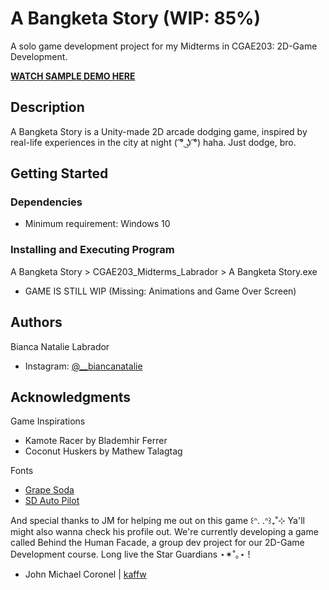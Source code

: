# A Bangketa Story (WIP: 85%)

A solo game development project for my Midterms in CGAE203: 2D-Game Development.

**[WATCH SAMPLE DEMO HERE](https://youtu.be/_hTlvJ-1Png)**

## Description

A Bangketa Story is a Unity-made 2D arcade dodging game, inspired by real-life experiences in the city at night ( ͡° ͜ʖ ͡°) haha. Just dodge, bro.

## Getting Started

### Dependencies

* Minimum requirement: Windows 10

### Installing and Executing Program

A Bangketa Story > CGAE203_Midterms_Labrador > A Bangketa Story.exe
* GAME IS STILL WIP (Missing: Animations and Game Over Screen)

## Authors

Bianca Natalie Labrador 
* Instagram: [@__biancanatalie](https://www.instagram.com/__biancanatalie)

## Acknowledgments

Game Inspirations
* Kamote Racer by Blademhir Ferrer
* Coconut Huskers by Mathew Talagtag

Fonts
* [Grape Soda](https://fontenddev.com/fonts/grape-soda/)
* [SD Auto Pilot](https://www.dafont.com/sd-auto-pilot.font)

And special thanks to JM for helping me out on this game ꒰ᐢ. .ᐢ꒱₊˚⊹
Ya'll might also wanna check his profile out. We're currently developing a game called Behind the Human Facade, a group dev project for our 2D-Game Development course.
Long live the Star Guardians ⋆✴︎˚｡⋆ !
* John Michael Coronel | [kaffw](https://github.com/kaffw)
